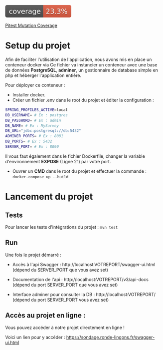 [![Test Coverage](https://github.com/HiroKX/SondageSpringBoot/blob/gh-pages/jacoco.svg)](https://hirokx.github.io/SondageSpringBoot/jacoco)

[Pitest Mutation Coverage](https://hirokx.github.io/SondageSpringBoot/pitest)
# Setup du projet
Afin de faciliter l'utilisation de l'application, nous avons mis en place un conteneur docker via 
Ce fichier va instancier un conteneur avec une base de données **PostgreSQL**, **adminer**, un gestionnaire de database simple en php et héberger l'application entière.

Pour déployer ce conteneur : 
* Installer docker.
* Créer un fichier .env dans le root du projet et éditer la configuration : 
```bash
SPRING_PROFILES_ACTIVE=local
DB_USERNAME= # Ex : postgres
DB_PASSWORD= # Ex : admin
DB_NAME= # Ex : MySurvey
DB_URL="jdbc:postgresql://db:5432"
ADMINER_PORTS= # Ex : 8081
DB_PORTS= # Ex : 5432
SERVER_PORT= # Ex : 8090
```

Il vous faut également dans le fichier Dockerfile, changer la variable d'environnement **EXPOSE** (Ligne 21) par votre port.

* Ouvrer un **CMD** dans le root du projet et effectuer la commande : 
``` docker-compose up --build```

# Lancement du projet

## Tests

Pour lancer les tests d'intégrations du projet : `mvn test`

## Run

Une fois le projet démarré : 

* Accès à l'api Swagger : http://localhost:VOTREPORT/swagger-ui.html (dépend du SERVER_PORT que vous avez set)

* Documentation de l'api : http://localhost:VOTREPORT/v3/api-docs (dépend du port SERVER_PORT que vous avez set)

* Interface adminer pour consulter la DB : http://localhost:VOTREPORT/ (dépend du port SERVER_PORT vous avez set)

## Accès au projet en ligne :

Vous pouvez accéder à notre projet directement en ligne ! 

Voici un lien pour y accéder : https://sondage.ronde-lingons.fr/swagger-ui.html